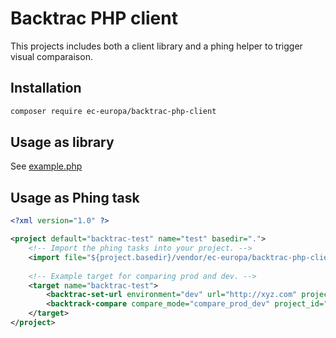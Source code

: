 # Backtrac PHP client

This projects includes both a client library and a phing helper to trigger visual comparaison.

## Installation

```sh
composer require ec-europa/backtrac-php-client
```

## Usage as library

See [example.php](tests/example.php)

## Usage as Phing task
```xml
<?xml version="1.0" ?>

<project default="backtrac-test" name="test" basedir=".">
    <!-- Import the phing tasks into your project. -->
    <import file="${project.basedir}/vendor/ec-europa/backtrac-php-client/phing/import.xml" />
    
    <!-- Example target for comparing prod and dev. -->
    <target name="backtrac-test">
        <backtrac-set-url environment="dev" url="http://xyz.com" project_id="12" auth_token="xxxxxxxx" />
        <backtrack-compare compare_mode="compare_prod_dev" project_id="12" auth_token="xxxxxxxx" />
    </target>
</project>
```